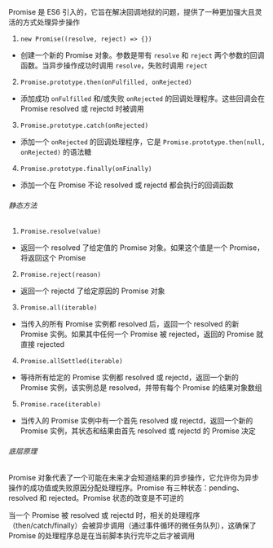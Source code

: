 Promise 是 ES6 引入的，它旨在解决回调地狱的问题，提供了一种更加强大且灵活的方式处理异步操作

1. `new Promise((resolve, reject) => {})`

- 创建一个新的 Promise 对象。参数是带有 `resolve` 和 `reject` 两个参数的回调函数。当异步操作成功时调用 `resolve`，失败时调用 `reject`

2. `Promise.prototype.then(onFulfilled, onRejected)`

- 添加成功 `onFulfilled` 和/或失败 `onRejected` 的回调处理程序。这些回调会在 Promise resolved 或 rejectd 时被调用

3. `Promise.prototype.catch(onRejected)`

- 添加一个 `onRejected` 的回调处理程序，它是 `Promise.prototype.then(null, onRejected)` 的语法糖

4. `Promise.prototype.finally(onFinally)`

- 添加一个在 Promise 不论 resolved 或 rejectd 都会执行的回调函数

###### 静态方法

1. `Promise.resolve(value)`

- 返回一个 resolved 了给定值的 Promise 对象。如果这个值是一个 Promise，将返回这个 Promise

2. `Promise.reject(reason)`

- 返回一个 rejectd 了给定原因的 Promise 对象

3. `Promise.all(iterable)`

- 当传入的所有 Promise 实例都 resolved 后，返回一个 resolved 的新 Promise 实例。如果其中任何一个 Promise 被 rejected，返回的 Promise 就直接 rejected

4. `Promise.allSettled(iterable)`

- 等待所有给定的 Promise 实例都 resolved 或 rejectd，返回一个新的 Promise 实例，该实例总是 resolved，并带有每个 Promise 的结果对象数组

5. `Promise.race(iterable)`

- 当传入的 Promise 实例中有一个首先 resolved 或 rejectd，返回一个新的 Promise 实例，其状态和结果由首先 resolved 或 rejectd 的 Promise 决定

###### 底层原理

Promise 对象代表了一个可能在未来才会知道结果的异步操作，它允许你为异步操作的成功值或失败原因分配处理程序。Promise 有三种状态：pending、resolved 和 rejected。Promise 状态的改变是不可逆的

当一个 Promise 被 resolved 或 rejectd 时，相关的处理程序（then/catch/finally）会被异步调用（通过事件循环的微任务队列），这确保了 Promise 的处理程序总是在当前脚本执行完毕之后才被调用
